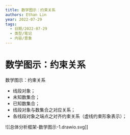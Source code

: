 ```yaml
---
title: 数学图示：约束关系
authors: Ethan Lin
year: 2022-07-29 
tags:
  - 日期/2022-07-29 
  - 类型/笔记 
  - 内容/意象 
---
```



# 数学图示：约束关系





数学图示：约束关系

-   线段对象；
-   未知数集合；
-   已知数集合；
-   线段对象与数集合之对应关系；
-   各线段对象之端点之对齐约束关系（虚线约束形象表示）；


![[总体分析框架-数学图示-1.drawio.svg]]
